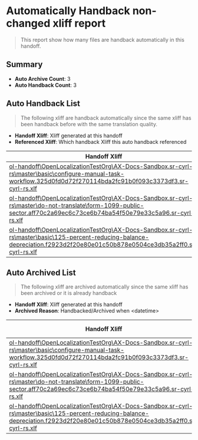 # Automatically Handback non-changed xliff report
> This report show how many files are handback automatically in this handoff.

## Summary
* **Auto Archive Count**: 3
* **Auto Handback Count**: 3

## Auto Handback List
> The following xliff are handback automatically since the same xliff has been handback before with the same translation quality.

* **Handoff Xliff**: Xliff generated at this handoff
* **Referenced Xliff**: Which handback Xliff this auto handback referenced

| Handoff Xliff | Referenced Xliff | 
| --- | --- | 
| [ol-handoff\OpenLocalizationTestOrg\AX-Docs-Sandbox.sr-cyrl-rs\master\basic\configure-manual-task-workflow.325d0fd0d72f270114bda2fc91b0f093c3373df3.sr-cyrl-rs.xlf](https://github.com/OpenLocalizationTestOrg/AX-Docs-Sandbox.handoff/blob/1744de8571a50fd283d01ca53bcb96d96066df32/ol-handoff/OpenLocalizationTestOrg/AX-Docs-Sandbox.sr-cyrl-rs/master/basic/configure-manual-task-workflow.325d0fd0d72f270114bda2fc91b0f093c3373df3.sr-cyrl-rs.xlf) | [ol-handback\OpenLocalizationTestOrg\AX-Docs-Sandbox.sr-cyrl-rs\master\basic\configure-manual-task-workflow.325d0fd0d72f270114bda2fc91b0f093c3373df3.sr-cyrl-rs.xlf](https://github.com/OpenLocalizationTestOrg/AX-Docs-Sandbox.handback/blob/a290425b0d4defb27844ff08a7dacc2735b7fc1d/ol-handback/OpenLocalizationTestOrg/AX-Docs-Sandbox.sr-cyrl-rs/master/basic/configure-manual-task-workflow.325d0fd0d72f270114bda2fc91b0f093c3373df3.sr-cyrl-rs.xlf) | 
| [ol-handoff\OpenLocalizationTestOrg\AX-Docs-Sandbox.sr-cyrl-rs\master\do-not-translate\form-1099-public-sector.aff70c2a69ec6c73ce6b74ba54f50e79e33c5a96.sr-cyrl-rs.xlf](https://github.com/OpenLocalizationTestOrg/AX-Docs-Sandbox.handoff/blob/1744de8571a50fd283d01ca53bcb96d96066df32/ol-handoff/OpenLocalizationTestOrg/AX-Docs-Sandbox.sr-cyrl-rs/master/do-not-translate/form-1099-public-sector.aff70c2a69ec6c73ce6b74ba54f50e79e33c5a96.sr-cyrl-rs.xlf) | [ol-handback\OpenLocalizationTestOrg\AX-Docs-Sandbox.sr-cyrl-rs\master\basic\form-1099-public-sector.aff70c2a69ec6c73ce6b74ba54f50e79e33c5a96.sr-cyrl-rs.xlf](https://github.com/OpenLocalizationTestOrg/AX-Docs-Sandbox.handback/blob/a290425b0d4defb27844ff08a7dacc2735b7fc1d/ol-handback/OpenLocalizationTestOrg/AX-Docs-Sandbox.sr-cyrl-rs/master/basic/form-1099-public-sector.aff70c2a69ec6c73ce6b74ba54f50e79e33c5a96.sr-cyrl-rs.xlf) | 
| [ol-handoff\OpenLocalizationTestOrg\AX-Docs-Sandbox.sr-cyrl-rs\master\basic\125-percent-reducing-balance-depreciation.f2923d2f20e80e01c50b878e0504ce3db35a2ff0.sr-cyrl-rs.xlf](https://github.com/OpenLocalizationTestOrg/AX-Docs-Sandbox.handoff/blob/1744de8571a50fd283d01ca53bcb96d96066df32/ol-handoff/OpenLocalizationTestOrg/AX-Docs-Sandbox.sr-cyrl-rs/master/basic/125-percent-reducing-balance-depreciation.f2923d2f20e80e01c50b878e0504ce3db35a2ff0.sr-cyrl-rs.xlf) | [ol-handback\OpenLocalizationTestOrg\AX-Docs-Sandbox.sr-cyrl-rs\master\basic\125-percent-reducing-balance-depreciation.f2923d2f20e80e01c50b878e0504ce3db35a2ff0.sr-cyrl-rs.xlf](https://github.com/OpenLocalizationTestOrg/AX-Docs-Sandbox.handback/blob/a290425b0d4defb27844ff08a7dacc2735b7fc1d/ol-handback/OpenLocalizationTestOrg/AX-Docs-Sandbox.sr-cyrl-rs/master/basic/125-percent-reducing-balance-depreciation.f2923d2f20e80e01c50b878e0504ce3db35a2ff0.sr-cyrl-rs.xlf) | 

## Auto Archived List
> The following xliff are archived automatically since the same xliff has been archived or it is already handback

* **Handoff Xliff**: Xliff generated at this handoff
* **Archived Reason**: Handbacked/Archived when &lt;datetime&gt;

| Handoff Xliff | Archived Reason | 
| --- | --- | 
| [ol-handoff\OpenLocalizationTestOrg\AX-Docs-Sandbox.sr-cyrl-rs\master\basic\configure-manual-task-workflow.325d0fd0d72f270114bda2fc91b0f093c3373df3.sr-cyrl-rs.xlf](https://github.com/OpenLocalizationTestOrg/AX-Docs-Sandbox.handoff/blob/1744de8571a50fd283d01ca53bcb96d96066df32/ol-handoff/OpenLocalizationTestOrg/AX-Docs-Sandbox.sr-cyrl-rs/master/basic/configure-manual-task-workflow.325d0fd0d72f270114bda2fc91b0f093c3373df3.sr-cyrl-rs.xlf) | Handbacked | 
| [ol-handoff\OpenLocalizationTestOrg\AX-Docs-Sandbox.sr-cyrl-rs\master\do-not-translate\form-1099-public-sector.aff70c2a69ec6c73ce6b74ba54f50e79e33c5a96.sr-cyrl-rs.xlf](https://github.com/OpenLocalizationTestOrg/AX-Docs-Sandbox.handoff/blob/1744de8571a50fd283d01ca53bcb96d96066df32/ol-handoff/OpenLocalizationTestOrg/AX-Docs-Sandbox.sr-cyrl-rs/master/do-not-translate/form-1099-public-sector.aff70c2a69ec6c73ce6b74ba54f50e79e33c5a96.sr-cyrl-rs.xlf) | Handbacked | 
| [ol-handoff\OpenLocalizationTestOrg\AX-Docs-Sandbox.sr-cyrl-rs\master\basic\125-percent-reducing-balance-depreciation.f2923d2f20e80e01c50b878e0504ce3db35a2ff0.sr-cyrl-rs.xlf](https://github.com/OpenLocalizationTestOrg/AX-Docs-Sandbox.handoff/blob/1744de8571a50fd283d01ca53bcb96d96066df32/ol-handoff/OpenLocalizationTestOrg/AX-Docs-Sandbox.sr-cyrl-rs/master/basic/125-percent-reducing-balance-depreciation.f2923d2f20e80e01c50b878e0504ce3db35a2ff0.sr-cyrl-rs.xlf) | Handbacked | 

